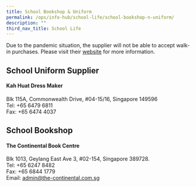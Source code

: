 ```yaml
---
title: School Bookshop & Uniform
permalink: /ops/info-hub/school-life/school-bookshop-n-uniform/
description: ""
third_nav_title: School Life
---
```

Due to the pandemic situation, the supplier will not be able to accept walk-in purchases. Please visit their [website](https://www.khuniform.com/) for more information.

## School Uniform Supplier

#### Kah Huat Dress Maker

Blk 115A, Commonwealth Drive, #04-15/16, Singapore 149596 <br>
Tel: +65 6479 6811 <br>
Fax: +65 6474 4037

## School Bookshop
#### The Continental Book Centre
  
Blk 1013, Geylang East Ave 3, #02-154, Singapore 389728. <br>
Tel: +65 6247 8482 <br>
Fax: +65 6844 1779 <br>
Email: [admin@the-continental.com.sg](mailto:admin@the-continental.com.sg)